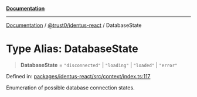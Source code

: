 [**Documentation**](../../../README.md)

***

[Documentation](../../../README.md) / [@trust0/identus-react](../README.md) / DatabaseState

# Type Alias: DatabaseState

> **DatabaseState** = `"disconnected"` \| `"loading"` \| `"loaded"` \| `"error"`

Defined in: [packages/identus-react/src/context/index.ts:117](https://github.com/trust0-project/identus/blob/5b15cedcb56e3e6803d95d660b7ce5fb88258440/packages/identus-react/src/context/index.ts#L117)

Enumeration of possible database connection states.
